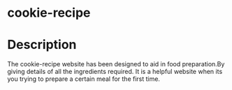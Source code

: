 # cookie-recipe
# Description
The cookie-recipe website has been designed to aid in food preparation.By giving details of all the ingredients required. It is a helpful website when its you trying to prepare a certain meal for the first time.  
